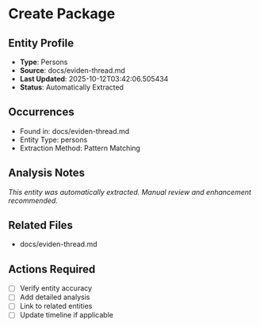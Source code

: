 # Create Package

## Entity Profile
- **Type**: Persons
- **Source**: docs/eviden-thread.md
- **Last Updated**: 2025-10-12T03:42:06.505434
- **Status**: Automatically Extracted

## Occurrences
- Found in: docs/eviden-thread.md
- Entity Type: persons
- Extraction Method: Pattern Matching

## Analysis Notes
*This entity was automatically extracted. Manual review and enhancement recommended.*

## Related Files
- docs/eviden-thread.md

## Actions Required
- [ ] Verify entity accuracy
- [ ] Add detailed analysis
- [ ] Link to related entities
- [ ] Update timeline if applicable

